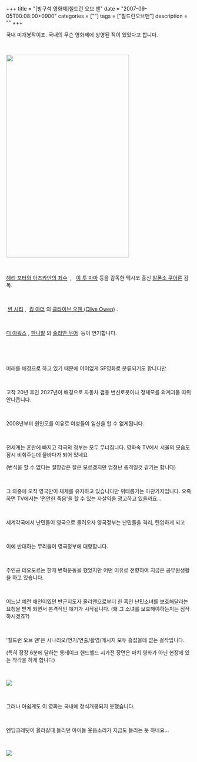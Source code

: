 +++
title = "[방구석 영화제]칠드런 오브 맨"
date = "2007-09-05T00:08:00+0900"
categories = [""]
tags = ["칠드런오브맨"]
description = ""
+++
<span class="copyright_entry" style="display:block;" title="[방구석 영화제]칠드런 오브 맨@@**@@http://shed.egloos.com/1630722"></span>
<p>국내 미개봉작이죠. 국내의 무슨 영화제에 상영된 적이 있었다고 합니다.</p>
<p>&nbsp;</p>
<p><img src="http://imgmovie.naver.com/mdi/mi/0631/F3113-05.jpg" height="551" width="334"></p>
<p>&nbsp;</p>
<p><a class="blue b" href="http://movie.naver.com/movie/bi/mi/basic.nhn?code=35546">해리 포터와 아즈카반의 죄수</a>&nbsp; ,&nbsp;&nbsp; <a class="blue b" href="http://movie.naver.com/movie/bi/mi/basic.nhn?code=27765">이 투 마마</a>&nbsp;등을 감독한 멕시코 출신&nbsp;<a class="green" href="http://movie.naver.com/movie/bi/pi/basic.nhn?code=47">알폰소 쿠아론</a>&nbsp;감독.</p>
<p>&nbsp;</p>
<p>&nbsp;<a class="blue b" href="http://movie.naver.com/movie/bi/mi/basic.nhn?code=39908">씬 시티</a>&nbsp;,&nbsp; <a class="blue b" href="http://movie.naver.com/movie/bi/mi/basic.nhn?code=38488">킹 아더</a>&nbsp;의 <a class="blue b p18" href="http://movie.naver.com/movie/bi/pi/basic.nhn?code=6104">클라이브 오웬 <font class="p14">(Clive Owen)</font></a>&nbsp;.</p>
<p>&nbsp;</p>
<p><a class="blue b p18" href="http://movie.naver.com/movie/bi/mi/basic.nhn?code=31867">디 아워스</a>&nbsp;, <a class="blue b p18" href="http://movie.naver.com/movie/bi/mi/basic.nhn?code=29848">한니발</a>&nbsp;의 <a class="green" href="http://movie.naver.com/movie/bi/pi/basic.nhn?code=815">줄리안 무어</a>&nbsp; 등이 연기합니다.</p>
<p>&nbsp;</p>
<p>&nbsp;</p>
<p>미래를 배경으로 하고 있기 때문에 어이없게 SF영화로 분류되기도 합니다만</p>
<p>&nbsp;</p>
<p>고작 20년 후인 2027년이 배경으로 자동차 겸용 변신로봇이나 정체모를 외계괴물 따위 안나옵니다. </p>
<p>&nbsp;</p>
<p>2008년부터 원인모를 이유로 여성들이 임신을 할 수 없게됩니다.</p>
<p>&nbsp;</p>
<p>전세계는 혼란에 빠지고&nbsp;각국의 정부는 모두 무너집니다. 영화속 TV에서 서울의 모습도 잠시 비춰주는데 물바다가 되어 있네요 </p>
<p>(번식을 할 수 없다는 절망감은 잘은 모르겠지만 엄청난 충격일것 같기는 합니다)</p>&nbsp;
<p>그 와중에 오직 영국만이 체제를 유지하고 있습니다만 위태롭기는 마찬가지입니다.&nbsp;오죽하면 TV에서는 '편안한 죽음'을 할 수 있는 자살약을 광고하고 있을까요...</p>
<p>&nbsp;</p>
<p>세계각국에서 난민들이 영국으로 몰려오자 영국정부는 난민들을 격리, 탄압하게 되고</p>
<p>&nbsp;</p>
<p>이에 반대하는 무리들이 영국정부에 대항합니다.</p>
<p>&nbsp;</p>
<p>주인공 테오도르는 한때 변혁운동을 했었지만 어떤 이유로 전향하여 지금은 공무원생활을 하고 있습니다.</p>
<p>&nbsp;</p>
<p>어느날 예전 애인이였던 반군지도자 줄리엔으로부터 한 흑인&nbsp;난민소녀를 보호해달라는 요청을 받게 되면서 본격적인 얘기가 시작됩니다. (왜 그 소녀를 보호해야하는지는 짐작하시겠죠?)</p>
<p>&nbsp;</p>
<p>'칠드런 오브 맨'은 시나리오/연기/연출/촬영/메시지&nbsp;모두 흠잡을데 없는 걸작입니다.</p>
<p>(특히 장장 6분에 달하는&nbsp;롱테이크 핸드헬드 시가전 장면은 마치 영화가 아닌&nbsp;현장에 있는 착각을 하게 합니다)</p>
<p>&nbsp;</p>
<p><img src="/attachment/1630722_1.jpg"></p>
<p>&nbsp;</p>
<p>그러나 아쉽게도 이 영화는 국내에 정식개봉되지 못했습니다. <br></p>
<p>&nbsp;</p>
<p>엔딩크레딧이 올라갈때 들리던 아이들 웃음소리가 지금도 들리는 듯 하네요... <br></p>
<p>&nbsp;</p>
<p><img src="/attachment/1630722_2.jpg"></p> 
<!--
       <rdf:RDF xmlns:rdf="http://www.w3.org/1999/02/22-rdf-syntax-ns#"
		    xmlns:dc="http://purl.org/dc/elements/1.1/"
		    xmlns:trackback="http://madskills.com/public/xml/rss/module/trackback/">
       <rdf:Description
	        rdf:about="http://shed.egloos.com/1630722"
	        dc:identifier="http://shed.egloos.com/1630722"
	        dc:title="[방구석 영화제]칠드런 오브 맨"
	        trackback:ping="http://shed.egloos.com/tb/1630722"/>
       </rdf:RDF>
       -->

<ul></ul>
